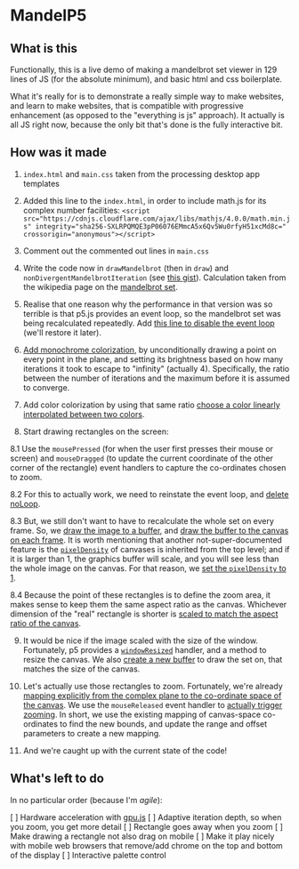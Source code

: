 # MandelP5

## What is this

Functionally, this is a live demo of making a mandelbrot set viewer in 129 lines of JS (for the absolute minimum), and basic html and css boilerplate.

What it's really for is to demonstrate a really simple way to make websites, and learn to make websites, that is compatible with progressive enhancement (as opposed to the "everything is js" approach). It actually is all JS right now, because the only bit that's done is the fully interactive bit.

## How was it made


1. `index.html` and `main.css` taken from the processing desktop app templates

2. Added this line to the `index.html`, in order to include math.js for its complex number facilities: `<script src="https://cdnjs.cloudflare.com/ajax/libs/mathjs/4.0.0/math.min.js" integrity="sha256-SXLRPQMQE3pP06076EMmcA5x6Qv5Wu0rfyH51xcMd8c=" crossorigin="anonymous"></script>`

3. Comment out the commented out lines in `main.css`

4. Write the code now in `drawMandelbrot` (then in `draw`) and `nonDivergentMandelbrotIteration` (see [this gist](https://gist.github.com/marcintustin/908ace50363598cd9bf5712da7963deb#file-sketch-js)). Calculation taken from the wikipedia page on the [mandelbrot set](https://en.wikipedia.org/wiki/Mandelbrot_set). 

5. Realise that one reason why the performance in that version was so terrible is that p5.js provides an event loop, so the mandelbrot set was being recalculated repeatedly. Add [this line to disable the event loop](https://gist.github.com/marcintustin/908ace50363598cd9bf5712da7963deb#file-sketch-js-L26) (we'll restore it later).

6. [Add monochrome colorization](https://github.com/marcintustin/MandelP5/commit/d6232741221f721c97292f1a493627d48250e2e1#diff-9f2094443505273ff51ea1d1702e4367R52), by unconditionally drawing a point on every point in the plane, and setting its brightness based on how many iterations it took to escape to "infinity" (actually 4). Specifically, the ratio between the number of iterations and the maximum before it is assumed to converge. 

7. Add color colorization by using that same ratio [choose a color linearly interpolated between two colors](https://github.com/marcintustin/MandelP5/commit/72582a28c6d044bba110772625bc8ab6610f6f66#diff-9f2094443505273ff51ea1d1702e4367R68).

8. Start drawing rectangles on the screen:

8.1 Use the `mousePressed` (for when the user first presses their mouse or screen) and `mouseDragged` (to update the current coordinate of the other corner of the rectangle) event handlers to capture the co-ordinates chosen to zoom.

8.2 For this to actually work, we need to reinstate the event loop, and [delete noLoop](https://github.com/marcintustin/MandelP5/commit/7908d7df6fe90bc044b8aa3dc72ea06704bf675d#diff-9f2094443505273ff51ea1d1702e4367L36).

8.3 But, we still don't want to have to recalculate the whole set on every frame. So, we [draw the image to a buffer](https://github.com/marcintustin/MandelP5/commit/7908d7df6fe90bc044b8aa3dc72ea06704bf675d#diff-9f2094443505273ff51ea1d1702e4367R53), and [draw the buffer to the canvas on each frame](https://github.com/marcintustin/MandelP5/commit/7908d7df6fe90bc044b8aa3dc72ea06704bf675d#diff-9f2094443505273ff51ea1d1702e4367R96). It is worth mentioning that another not-super-documented feature is the [`pixelDensity`](https://p5js.org/reference/#/p5/pixelDensity) of canvases is inherited from the top level; and if it is larger than 1, the graphics buffer will scale, and you will see less than the whole image on the canvas. For that reason, we [set the `pixelDensity` to 1](https://github.com/marcintustin/MandelP5/commit/7908d7df6fe90bc044b8aa3dc72ea06704bf675d#diff-9f2094443505273ff51ea1d1702e4367R31).

8.4 Because the point of these rectangles is to define the zoom area, it makes sense to keep them the same aspect ratio as the canvas. Whichever dimension of the "real" rectangle is shorter is [scaled to match the aspect ratio of the canvas](https://github.com/marcintustin/MandelP5/commit/7908d7df6fe90bc044b8aa3dc72ea06704bf675d#diff-9f2094443505273ff51ea1d1702e4367R104).

9. It would be nice if the image scaled with the size of the window. Fortunately, p5 provides a [`windowResized`](https://github.com/marcintustin/MandelP5/commit/7908d7df6fe90bc044b8aa3dc72ea06704bf675d#diff-9f2094443505273ff51ea1d1702e4367R48) handler, and a method to resize the canvas. We also [create a new buffer](https://github.com/marcintustin/MandelP5/commit/7908d7df6fe90bc044b8aa3dc72ea06704bf675d#diff-9f2094443505273ff51ea1d1702e4367R52) to draw the set on, that matches the size of the canvas.

10. Let's actually use those rectangles to zoom. Fortunately, we're already [mapping explicitly from the complex plane to the co-ordinate space of the canvas](https://github.com/marcintustin/MandelP5/commit/7908d7df6fe90bc044b8aa3dc72ea06704bf675d#diff-9f2094443505273ff51ea1d1702e4367R24). We use the `mouseReleased` event handler to [actually trigger zooming](https://github.com/marcintustin/MandelP5/commit/2f7decdd6ca7ff83bb8d02833cd9eb63e1865ac4#diff-9f2094443505273ff51ea1d1702e4367R77). In short, we use the existing mapping of canvas-space co-ordinates to find the new bounds, and update the range and offset parameters to create a new mapping.

11. And we're caught up with the current state of the code!

## What's left to do

In no particular order (because I'm _agile_):

[ ] Hardware acceleration with [gpu.js](http://gpu.rocks/)
[ ] Adaptive iteration depth, so when you zoom, you get more detail
[ ] Rectangle goes away when you zoom
[ ] Make drawing a rectangle not also drag on mobile
[ ] Make it play nicely with mobile web browsers that remove/add chrome on the top and bottom of the display
[ ] Interactive palette control
